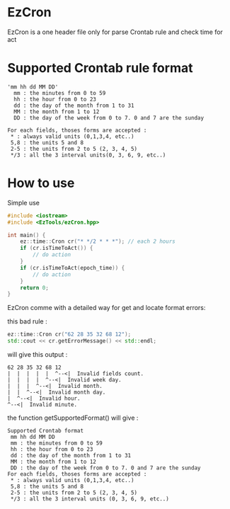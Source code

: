 # EzCron

EzCron is a one header file only for parse 
Crontab rule and check time for act

# Supported Crontab rule format 

```
'mm hh dd MM DD'
  mm : the minutes from 0 to 59
  hh : the hour from 0 to 23
  dd : the day of the month from 1 to 31
  MM : the month from 1 to 12
  DD : the day of the week from 0 to 7. 0 and 7 are the sunday

For each fields, thoses forms are accepted :
 * : always valid units (0,1,3,4, etc..)
 5,8 : the units 5 and 8
 2-5 : the units from 2 to 5 (2, 3, 4, 5)
 */3 : all the 3 interval units(0, 3, 6, 9, etc..)
```

# How to use

Simple use

```cpp
#include <iostream>
#include <EzTools/ezCron.hpp>

int main() {
	ez::time::Cron cr("* */2 * * *"); // each 2 hours
	if (cr.isTimeToAct()) {
		// do action
	}
	if (cr.isTimeToAct(epoch_time)) {
		// do action
	}
	return 0;
}

```

EzCron comme with a detailed way for get and locate format errors:

this bad rule :

```cpp
ez::time::Cron cr("62 28 35 32 68 12");
std::cout << cr.getErrorMessage() << std::endl;
```

will give this output :

```
62 28 35 32 68 12
|  |  |  |  |  ^--<|  Invalid fields count.
|  |  |  |  ^--<|  Invalid week day.
|  |  |  ^--<|  Invalid month.
|  |  ^--<|  Invalid month day.
|  ^--<|  Invalid hour.
^--<|  Invalid minute.
```

the function getSupportedFormat() will give :

```
Supported Crontab format
 mm hh dd MM DD    
 mm : the minutes from 0 to 59
 hh : the hour from 0 to 23
 dd : the day of the month from 1 to 31
 MM : the month from 1 to 12
 DD : the day of the week from 0 to 7. 0 and 7 are the sunday
For each fields, thoses forms are accepted :
 * : always valid units (0,1,3,4, etc..)
 5,8 : the units 5 and 8
 2-5 : the units from 2 to 5 (2, 3, 4, 5)
 */3 : all the 3 interval units (0, 3, 6, 9, etc..)
```
